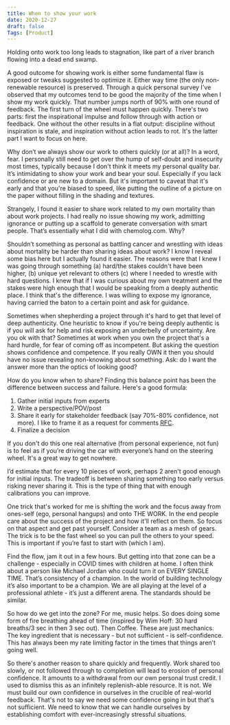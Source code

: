 ```yaml
---
title: When to show your work
date: 2020-12-27
draft: false
Tags: [Product]
---
```

Holding onto work too long leads to stagnation, like part of a river branch flowing into a dead end swamp.

A good outcome for showing work is either some fundamental flaw is exposed or tweaks suggested to optimize it. Either way time (the only non-renewable resource) is preserved. Through a quick personal survey I've observed that my outcomes tend to be good the majority of the time when I show my work quickly. That number jumps north of 90% with one round of feedback. The first turn of the wheel must happen quickly. There's two parts: first the inspirational impulse and follow through with action or feedback. One without the other results in a flat output: discipline without inspiration is stale, and inspiration without action leads to rot. It's the latter part I want to focus on here.

Why don’t we always show our work to others quickly (or at all)? In a word, fear. I personally still need to get over the hump of self-doubt and insecurity most times, typically because I don't think it meets my personal quality bar. It’s intimidating to show your work and bear your soul. Especially if you lack confidence or are new to a domain. But it's important to caveat that it's early and that you're biased to speed, like putting the outline of a picture on the paper without filling in the shading and textures.

Strangely, I found it easier to share work related to my own mortality than about work projects. I had really no issue showing my work, admitting ignorance or putting up a scaffold to generate conversation with smart people. That’s essentially what I did with chemolog.com. Why?

Shouldn’t something as personal as battling cancer and wrestling with ideas about mortality be harder than sharing ideas about work? I know I reveal some bias here but I actually found it easier. The reasons were that I knew I was going through something (a) hard/the stakes couldn't have been higher, (b) unique yet relevant to others (c) where I needed to wrestle with hard questions. I knew that if I was curious about my own treatment and the stakes were high enough that I would be speaking from a deeply authentic place. I think that's the difference. I was willing to expose my ignorance, having carried the baton to a certain point and ask for guidance.

Sometimes when shepherding a project through it's hard to get that level of deep authenticity. One heuristic to know if you're being deeply authentic is if you will ask for help and risk exposing an underbelly of uncertainty. Are you ok with that? Sometimes at work when you own the project that's a hard hurdle, for fear of coming off as incompetent. But asking the question shows confidence and competence. If you really OWN it then you should have no issue revealing non-knowing about something. Ask: do I want the answer more than the optics of looking good?

How do you know when to share? Finding this balance point has been the difference between success and failure. Here's a good formula:

1. Gather initial inputs from experts
2. Write a perspective/POV/post
3. Share it early for stakeholder feedback (say 70%-80% confidence, not more). I like to frame it as a request for comments [RFC]().
4. Finalize a decision

If you don't do this one real alternative (from personal experience, not fun) is to feel as if you’re driving the car with everyone’s hand on the steering wheel. It's a great way to get nowhere.

I’d estimate that for every 10 pieces of work, perhaps 2 aren't good enough for initial inputs. The tradeoff is between sharing something too early versus risking never sharing it. This is the type of thing that with enough calibrations you can improve.

One trick that's worked for me is shifting the work and the focus away from ones-self (ego, personal hangups) and onto THE WORK. In the end people care about the success of the project and how it'll reflect on them. So focus on that aspect and get past yourself. Consider a team as a mesh of gears. The trick is to be the fast wheel so you can pull the others to your speed. This is important if you’re fast to start with (which I am).

Find the flow, jam it out in a few hours. But getting into that zone can be a challenge - especially in COVID times with children at home. I often think about a person like Michael Jordan who could turn it on EVERY SINGLE TIME. That’s consistency of a champion. In the world of building technology it’s also important to be a champion. We are all playing at the level of a professional athlete - it’s just a different arena. The standards should be similar.

So how do we get into the zone? For me, music helps. So does doing some form of fire breathing ahead of time (inspired by Wim Hoff: 30 hard breaths/3 sec in then 3 sec out). Then Coffee. These are just mechanics. The key ingredient that is necessary - but not sufficient - is self-confidence. This has always been my rate limiting factor in the times that things aren’t going well.

So there's another reason to share quickly and frequently. Work shared too slowly, or not followed through to completion will lead to erosion of personal confidence. It amounts to a withdrawal from our own personal trust credit. I used to dismiss this as an infinitely replenish-able resource. It is not. We must build our own confidence in ourselves in the crucible of real-world feedback. That's not to say we need some confidence going in but that's not sufficient. We need to know that we can handle ourselves by establishing comfort with ever-increasingly stressful situations.

